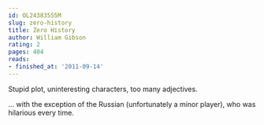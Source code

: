 ```yaml
---
id: OL24383555M
slug: zero-history
title: Zero History
author: William Gibson
rating: 2
pages: 404
reads:
- finished_at: '2011-09-14'
---
```

Stupid plot, uninteresting characters, too many adjectives.

... with the exception of the Russian (unfortunately a minor player), who was hilarious every time.
